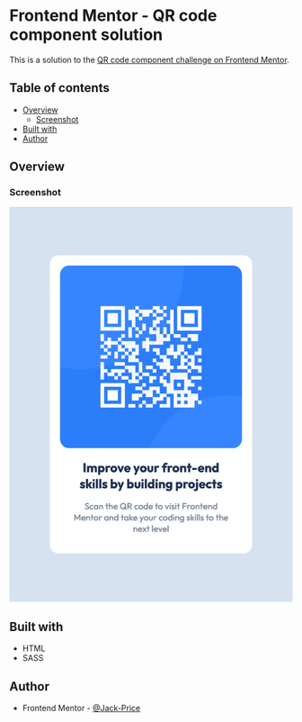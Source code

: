 # Frontend Mentor - QR code component solution

This is a solution to the [QR code component challenge on Frontend Mentor](https://www.frontendmentor.io/challenges/qr-code-component-iux_sIO_H).

## Table of contents

- [Overview](#overview)
  - [Screenshot](#screenshot)
- [Built with](#built-with)
- [Author](#author)

## Overview

### Screenshot

![](./screenshot.png)

## Built with

- HTML
- SASS

## Author

- Frontend Mentor - [@Jack-Price](https://www.frontendmentor.io/profile/Jack-Price)
